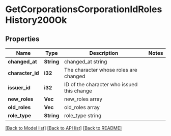 # GetCorporationsCorporationIdRolesHistory200Ok

## Properties

Name | Type | Description | Notes
------------ | ------------- | ------------- | -------------
**changed_at** | **String** | changed_at string | 
**character_id** | **i32** | The character whose roles are changed | 
**issuer_id** | **i32** | ID of the character who issued this change | 
**new_roles** | **Vec<String>** | new_roles array | 
**old_roles** | **Vec<String>** | old_roles array | 
**role_type** | **String** | role_type string | 

[[Back to Model list]](../README.md#documentation-for-models) [[Back to API list]](../README.md#documentation-for-api-endpoints) [[Back to README]](../README.md)


